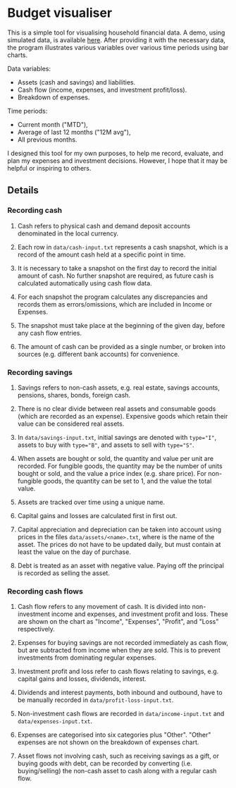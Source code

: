 # Budget visualiser

This is a simple tool for visualising household financial data.
A demo, using simulated data, is available [here](https://tzhg.github.io/my-budget/).
After providing it with the necessary data,
the program illustrates various variables over various time periods using bar charts.

Data variables:
- Assets (cash and savings) and liabilities.
- Cash flow (income, expenses, and investment profit/loss).
- Breakdown of expenses.

Time periods:
- Current month ("MTD"),
- Average of last 12 months ("12M avg"),
- All previous months.

I designed this tool for my own purposes,
to help me record, evaluate, and plan my expenses and investment decisions.
However, I hope that it may be helpful or inspiring to others.

## Details

### Recording cash

1. Cash refers to physical cash and demand deposit accounts denominated in the local currency.

2. Each row in `data/cash-input.txt` represents a cash snapshot, which is a record of the amount cash held at a specific point in time.

3. It is necessary to take a snapshot on the first day to record the initial amount of cash.
   No further snapshot are required, as future cash is calculated automatically using cash flow data.

4. For each snapshot the program calculates any discrepancies and records them as errors/omissions,
   which are included in Income or Expenses.

5. The snapshot must take place at the beginning of the given day, before any cash flow entries.

6. The amount of cash can be provided as a single number,
   or broken into sources (e.g. different bank accounts) for convenience.

### Recording savings

1. Savings refers to non-cash assets, e.g. real estate, savings accounts, pensions, shares, bonds, foreign cash.

2. There is no clear divide between real assets and consumable goods (which are recorded as an expense).
   Expensive goods which retain their value can be considered real assets.

3. In `data/savings-input.txt`, initial savings are denoted with `type="I"`,
   assets to buy with `type="B"`, and assets to sell with `type="S"`.

4. When assets are bought or sold, the quantity and value per unit are recorded.
   For fungible goods, the quantity may be the number of units bought or sold,
   and the value a price index (e.g. share price).
   For non-fungible goods, the quantity can be set to 1, and the value the total value.

5. Assets are tracked over time using a unique name.

6. Capital gains and losses are calculated first in first out.

7. Capital appreciation and depreciation can be taken into account using prices in the files `data/assets/<name>.txt`,
   where <name> is the name of the asset.
   The prices do not have to be updated daily, but must contain at least the value on the day of purchase.

8. Debt is treated as an asset with negative value. Paying off the principal is recorded as selling the asset.

### Recording cash flows

1. Cash flow refers to any movement of cash. It is divided into non-investment income and expenses, and investment profit and loss.
   These are shown on the chart as "Income", "Expenses", "Profit", and "Loss" respectively.

2. Expenses for buying savings are not recorded immediately as cash flow, but are subtracted from income when they are sold.
   This is to prevent investments from dominating regular expenses.

3. Investment profit and loss refer to cash flows relating to savings, e.g. capital gains and losses, dividends, interest.

4. Dividends and interest payments, both inbound and outbound, have to be manually recorded in `data/profit-loss-input.txt`.

5. Non-investment cash flows are recorded in `data/income-input.txt` and `data/expenses-input.txt`.

6. Expenses are categorised into six categories plus "Other".
   "Other" expenses are not shown on the breakdown of expenses chart.

7. Asset flows not involving cash, such as receiving savings as a gift, or buying goods with debt,
   can be recorded by converting (i.e. buying/selling) the non-cash asset to cash
   along with a regular cash flow.
